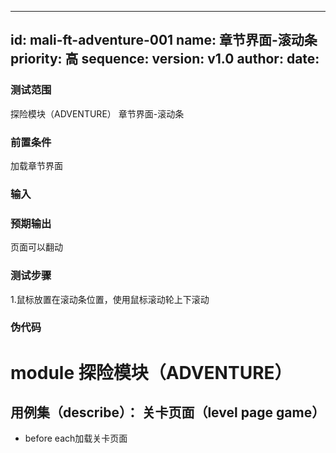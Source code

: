 --------
id: mali-ft-adventure-001
name: 章节界面-滚动条
priority: 高
sequence: 
version: v1.0
author: 
date: 
--------
### 测试范围
  探险模块（ADVENTURE） 章节界面-滚动条
### 前置条件
  加载章节界面
### 输入

### 预期输出
  页面可以翻动
### 测试步骤
  1.鼠标放置在滚动条位置，使用鼠标滚动轮上下滚动



### 伪代码

# module 探险模块（ADVENTURE）

## 用例集（describe）： 关卡页面（level page game）
* before each加载关卡页面
